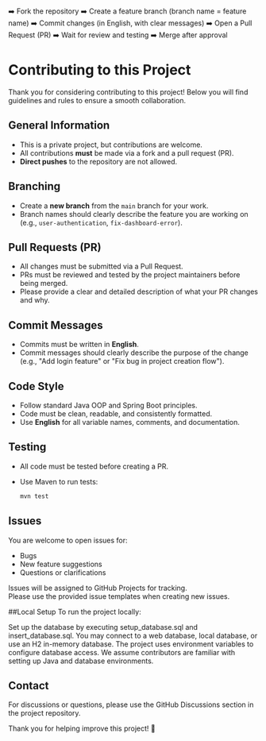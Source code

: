 ➡️ Fork the repository
➡️ Create a feature branch (branch name = feature name)
➡️ Commit changes (in English, with clear messages)
➡️ Open a Pull Request (PR)
➡️ Wait for review and testing
➡️ Merge after approval

# Contributing to this Project

Thank you for considering contributing to this project! Below you will find guidelines and rules to ensure a smooth collaboration.

## General Information
- This is a private project, but contributions are welcome.
- All contributions **must** be made via a fork and a pull request (PR).
- **Direct pushes** to the repository are not allowed.

## Branching
- Create a **new branch** from the `main` branch for your work.
- Branch names should clearly describe the feature you are working on (e.g., `user-authentication`, `fix-dashboard-error`).

## Pull Requests (PR)
- All changes must be submitted via a Pull Request.
- PRs must be reviewed and tested by the project maintainers before being merged.
- Please provide a clear and detailed description of what your PR changes and why.

## Commit Messages
- Commits must be written in **English**.
- Commit messages should clearly describe the purpose of the change (e.g., "Add login feature" or "Fix bug in project creation flow").

## Code Style
- Follow standard Java OOP and Spring Boot principles.
- Code must be clean, readable, and consistently formatted.
- Use **English** for all variable names, comments, and documentation.

## Testing
- All code must be tested before creating a PR.
- Use Maven to run tests:

  ```bash
  mvn test

## Issues
You are welcome to open issues for:
- Bugs
- New feature suggestions
- Questions or clarifications

Issues will be assigned to GitHub Projects for tracking.  
Please use the provided issue templates when creating new issues.

##Local Setup
To run the project locally:

Set up the database by executing setup_database.sql and insert_database.sql.
You may connect to a web database, local database, or use an H2 in-memory database.
The project uses environment variables to configure database access.
We assume contributors are familiar with setting up Java and database environments.

## Contact
For discussions or questions, please use the GitHub Discussions section in the project repository.

Thank you for helping improve this project! 🚀
